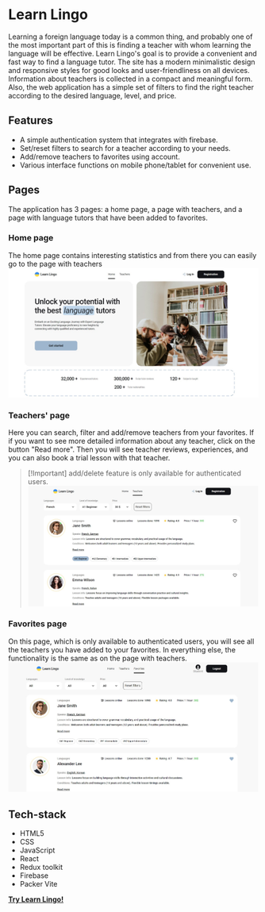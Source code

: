 # Learn Lingo

Learning a foreign language today is a common thing, and probably one of the
most important part of this is finding a teacher with whom learning the language
will be effective. Learn Lingo's goal is to provide a convenient and fast way to
find a language tutor. The site has a modern minimalistic design and responsive
styles for good looks and user-friendliness on all devices. Information about
teachers is collected in a compact and meaningful form. Also, the web
application has a simple set of filters to find the right teacher according to
the desired language, level, and price.

## Features

- A simple authentication system that integrates with firebase.
- Set/reset filters to search for a teacher according to your needs.
- Add/remove teachers to favorites using account.
- Various interface functions on mobile phone/tablet for convenient use.

## Pages

The application has 3 pages: a home page, a page with teachers, and a page with
language tutors that have been added to favorites.

### Home page

The home page contains interesting statistics and from there you can easily go
to the page with teachers
![Web Application Home Page Screenshot](./src/assets/home-page.jpg?w=1000)

### Teachers' page

Here you can search, filter and add/remove teachers from your favorites. If if
you want to see more detailed information about any teacher, click on the button
"Read more". Then you will see teacher reviews, experiences, and you can also
book a trial lesson with that teacher.

> [!Important] add/delete feature is only available for authenticated users.
> ![Teacher Page Screenshot](./src/assets/teachers-page.jpg?w=1000)

### Favorites page

On this page, which is only available to authenticated users, you will see all
the teachers you have added to your favorites. In everything else, the
functionality is the same as on the page with teachers.
![Favorites page screenshot](./src/assets/favorites-page.jpg?w=1000)

## Tech-stack

- HTML5
- CSS
- JavaScript
- React
- Redux toolkit
- Firebase
- Packer Vite

**[Try Learn Lingo!](https://incomparable-torte-b563cc.netlify.app/)**
